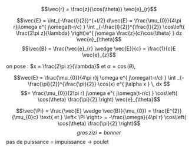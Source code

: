 $$\vec{r} = \frac{z}{\cos(\theta)} \vec{e}_{r}$$

$$\vec{E} = \int_{-\frac{l}{2}}^{+l/2} d\vec{E} = \frac{\mu_{0}}{4\pi r}j\omega e^{ j\omega(t-r/c) } \int _{-\frac{l}{2}}^{\frac{l}{2}} \cos\left( \frac{2\pi z}{\lambda} \right)e^{ j\omega \frac{z}{c}\cos(\theta)  } dz \vec{e}_{\theta}$$
$$\vec{B} = \frac{\vec{e}_{r} \wedge \vec{E}}{c} = \frac{1}{c}E \vec{e}_{z}$$

on pose : $x = \frac{2\pi z}{\lambda}$ et $\alpha = \cos(\theta)$, 

$$\vec{E} = \frac{\mu_{0}}{4\pi r}j \omega e^{ j\omega(t-r/c) } \int _{-\frac{\pi}{2}}^{\frac{\pi}{2}} \cos(x) e^{ j\alpha x } \, dx  $$
$$= \frac{\mu_{0}}{2\pi r} j\omega e^{ j\omega(t-r/c) } \cos\left( \cos(\theta) \frac{\pi}{2} \right) \vec{e}_{\theta}$$

$$\vec{\Pi} = \frac{\vec{E} \wedge \vec{B}}{\mu_{0}} = \frac{E^{2}}{\mu_{0}c} \text{ et } \left< \Pi \right> = -\frac{\omega}{4\pi r} \cos\left( \cos(\theta) \frac{\pi}{2} \right)$$
$$gros\,zizi=bonner$$
pas de puissance = impuissance -> poulet
